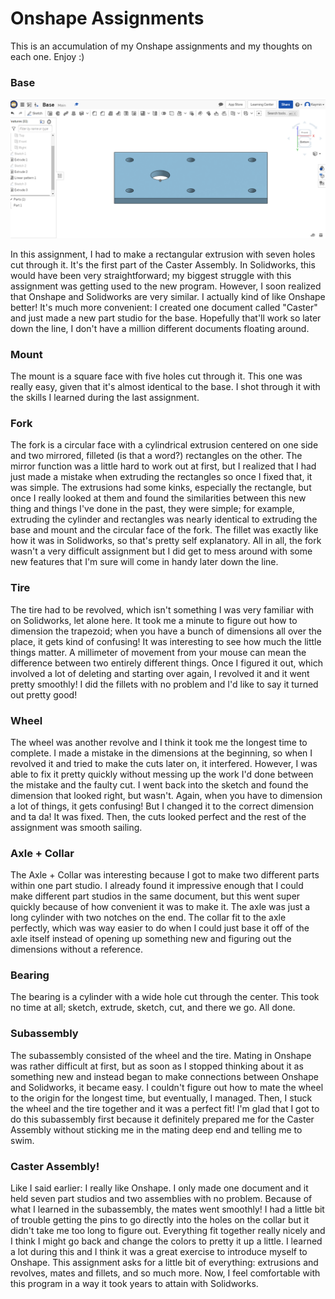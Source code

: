 # Onshape Assignments

This is an accumulation of my Onshape assignments and my thoughts on each one. Enjoy :)

### Base 

![](images/Base%20Screenshot.PNG)

In this assignment, I had to make a rectangular extrusion with seven holes cut through it. It's the first part of the Caster Assembly. In Solidworks, this would have been very straightforward; my biggest struggle with this assignment was getting used to the new program. However, I soon realized that Onshape and Solidworks are very similar. I actually kind of like Onshape better! It's much more convenient: I created one document called "Caster" and just made a new part studio for the base. Hopefully that'll work so later down the line, I don't have a million different documents floating around.

### Mount

The mount is a square face with five holes cut through it. This one was really easy, given that it's almost identical to the base. I shot through it with the skills I learned during the last assignment. 

### Fork

The fork is a circular face with a cylindrical extrusion centered on one side and two mirrored, filleted (is that a word?) rectangles on the other. The mirror function was a little hard to work out at first, but I realized that I had just made a mistake when extruding the rectangles so once I fixed that, it was simple. The extrusions had some kinks, especially the rectangle, but once I really looked at them and found the similarities between this new thing and things I've done in the past, they were simple; for example, extruding the cylinder and rectangles was nearly identical to extruding the base and mount and the circular face of the fork. The fillet was exactly like how it was in Solidworks, so that's pretty self explanatory. All in all, the fork wasn't a very difficult assignment but I did get to mess around with some new features that I'm sure will come in handy later down the line. 

### Tire

The tire had to be revolved, which isn't something I was very familiar with on Solidworks, let alone here. It took me a minute to figure out how to dimension the trapezoid; when you have a bunch of dimensions all over the place, it gets kind of confusing! It was interesting to see how much the little things matter. A millimeter of movement from your mouse can mean the difference between two entirely different things. Once I figured it out, which involved a lot of deleting and starting over again, I revolved it and it went pretty smoothly! I did the fillets with no problem and I'd like to say it turned out pretty good! 

### Wheel 

The wheel was another revolve and I think it took me the longest time to complete. I made a mistake in the dimensions at the beginning, so when I revolved it and tried to make the cuts later on, it interfered. However, I was able to fix it pretty quickly without messing up the work I'd done between the mistake and the faulty cut. I went back into the sketch and found the dimension that looked right, but wasn't. Again, when you have to dimension a lot of things, it gets confusing! But I changed it to the correct dimension and ta da! It was fixed. Then, the cuts looked perfect and the rest of the assignment was smooth sailing. 

### Axle + Collar

The Axle + Collar was interesting because I got to make two different parts within one part studio. I already found it impressive enough that I could make different part studios in the same document, but this went super quickly because of how convenient it was to make it. The axle was just a long cylinder with two notches on the end. The collar fit to the axle perfectly, which was way easier to do when I could just base it off of the axle itself instead of opening up something new and figuring out the dimensions without a reference. 

### Bearing

The bearing is a cylinder with a wide hole cut through the center. This took no time at all; sketch, extrude, sketch, cut, and there we go. All done. 

### Subassembly

The subassembly consisted of the wheel and the tire. Mating in Onshape was rather difficult at first, but as soon as I stopped thinking about it as something new and instead began to make connections between Onshape and Solidworks, it became easy. I couldn't figure out how to mate the wheel to the origin for the longest time, but eventually, I managed. Then, I stuck the wheel and the tire together and it was a perfect fit! I'm glad that I got to do this subassembly first because it definitely prepared me for the Caster Assembly without sticking me in the mating deep end and telling me to swim. 

### Caster Assembly!

Like I said earlier: I really like Onshape. I only made one document and it held seven part studios and two assemblies with no problem. Because of what I learned in the subassembly, the mates went smoothly! I had a little bit of trouble getting the pins to go directly into the holes on the collar but it didn't take me too long to figure out. Everything fit together really nicely and I think I might go back and change the colors to pretty it up a little. I learned a lot during this and I think it was a great exercise to introduce myself to Onshape. This assignment asks for a little bit of everything: extrusions and revolves, mates and fillets, and so much more. Now, I feel comfortable with this program in a way it took years to attain with Solidworks. 
